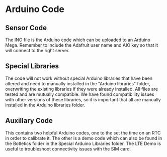 # Arduino Code

## Sensor Code
The INO file is the Arduino code which can be uploaded to an Arduino Mega. Remember to include
the Adafruit user name and AIO key so that it will connect to the right server.

## Special Libraries
The code will not work without special Arduino libraries that have been altered 
and need to manually installed in the "Arduino libraries" folder, overwriting the existing libraries if they
were already installed. All files are tested and are mutually compatible. We have found compatibility
issues with other versions of these libraries, so it is important that all are manually installed
in the Arduino libraries folder.

## Auxillary Code
This contains two helpful Arduino codes, one to the set the time on an RTC in order to calibrate it. 
The other is a demo code which can also be found in the Botletics folder in the Special Arduino Libraries folder.
The LTE Demo is useful to troubleshoot connectivity issues with the SIM card.